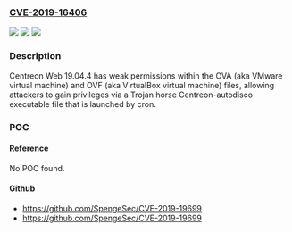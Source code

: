 ### [CVE-2019-16406](https://cve.mitre.org/cgi-bin/cvename.cgi?name=CVE-2019-16406)
![](https://img.shields.io/static/v1?label=Product&message=n%2Fa&color=blue)
![](https://img.shields.io/static/v1?label=Version&message=n%2Fa&color=blue)
![](https://img.shields.io/static/v1?label=Vulnerability&message=n%2Fa&color=brighgreen)

### Description

Centreon Web 19.04.4 has weak permissions within the OVA (aka VMware virtual machine) and OVF (aka VirtualBox virtual machine) files, allowing attackers to gain privileges via a Trojan horse Centreon-autodisco executable file that is launched by cron.

### POC

#### Reference
No POC found.

#### Github
- https://github.com/SpengeSec/CVE-2019-19699
- https://github.com/SpengeSec/CVE-2019-19699

